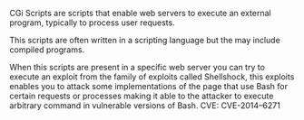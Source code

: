 CGi Scripts are scripts that enable web servers to execute an external program, typically to process user requests.

This scripts are often written in a scripting language but the may include compiled programs.

When this scripts are present in a specific web server you can try to execute an exploit from the family of exploits called Shellshock, this exploits enables you to attack some implementations of the page that use Bash for certain requests or processes making it able to the attacker to execute arbitrary command in vulnerable versions of Bash. CVE: CVE-2014–6271

